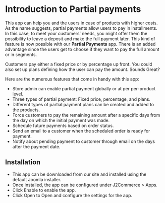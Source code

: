 # Introduction to Partial payments

This app can help you and the users in case of products with higher costs. As the name suggests, partial payments allow users to pay in installments. In this case, to meet your customers’ needs, you might offer them the possibility to leave a deposit and make the full payment later. This kind of feature is now possible with our **Partial Payments** app. There is an added advantage since the users get to choose if they want to pay the full amount or in segments.

Customers pay either a fixed price or by percentage up front. You could also set up plans defining how the user can pay the amount. Sounds Great?

Here are the numerous features that come in handy with this app:

* Store admin can enable partial payment globally or at per per-product level.
* Three types of partial payment: Fixed price, percentage, and plans.
* Different types of partial payment plans can be created and added to the products.
* Force customers to pay the remaining amount after a specific days from the day on which the initial payment was made.
* Schedule future payments based on order status.
* Send an email to a customer when the scheduled order is ready for payment.
* Notify about pending payment to customer through email on the days after the payment date.

## Installation <a href="#installation" id="installation"></a>

* This app can be downloaded from our site and installed using the default Joomla installer.
* Once installed, the app can be configured under J2Commerce > Apps.
* Click Enable to enable the app.
* Click Open to Open and configure the settings for the app.
